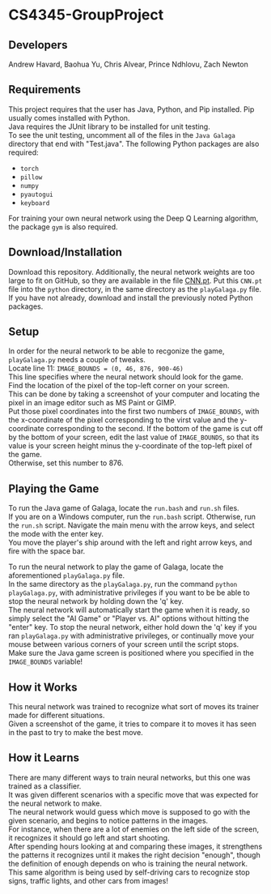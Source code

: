 # CS4345-GroupProject
## Developers
Andrew Havard, Baohua Yu, Chris Alvear, Prince Ndhlovu, Zach Newton

## Requirements
This project requires that the user has Java, Python, and Pip installed. Pip usually comes installed with Python.  
Java requires the JUnit library to be installed for unit testing.  
To see the unit testing, uncomment all of the files in the `Java Galaga` directory that end with "Test.java".
The following Python packages are also required:
+ `torch`
+ `pillow`
+ `numpy`
+ `pyautogui`
+ `keyboard`

For training your own neural network using the Deep Q Learning algorithm, the package `gym` is also required.

## Download/Installation
Download this repository. Additionally, the neural network weights are too large to fit on GitHub, so they are available in the file [CNN.pt](https://drive.google.com/file/d/1e_fMKJWhlBeZ7dbglviZuxRXJJFHFUWb/view?usp=sharing).
Put this `CNN.pt` file into the `python` directory, in the same directory as the `playGalaga.py` file.
If you have not already, download and install the previously noted Python packages.

## Setup
In order for the neural network to be able to recgonize the game, `playGalaga.py` needs a couple of tweaks.  
Locate line 11: `IMAGE_BOUNDS = (0, 46, 876, 900-46)`  
This line specifies where the neural network should look for the game.  
Find the location of the pixel of the top-left corner on your screen.  
This can be done by taking a screenshot of your computer and locating the pixel in an image editor such as MS Paint or GIMP.  
Put those pixel coordinates into the first two numbers of `IMAGE_BOUNDS`, with the x-coordinate of the pixel corresponding to the virst value and the y-coordinate corresponding to the second.
If the bottom of the game is cut off by the bottom of your screen, edit the last value of `IMAGE_BOUNDS`, so that its value is your screen height minus the y-coordinate of the top-left pixel of the game.  
Otherwise, set this number to 876.

## Playing the Game
To run the Java game of Galaga, locate the `run.bash` and `run.sh` files.  
If you are on a Windows computer, run the `run.bash` script.
Otherwise, run the `run.sh` script.
Navigate the main menu with the arrow keys, and select the mode with the enter key.  
You move the player's ship around with the left and right arrow keys, and fire with the space bar.  

To run the neural network to play the game of Galaga, locate the aforementioned `playGalaga.py` file.  
In the same directory as the `playGalaga.py`, run the command `python playGalaga.py`, with administrative privileges if you want to be be able to stop the neural network by holding down the 'q' key.  
The neural network will automatically start the game when it is ready, so simply select the "AI Game" or "Player vs. AI" options without hitting the "enter" key.
To stop the neural network, either hold down the 'q' key if you ran `playGalaga.py` with administrative privileges, or continually move your mouse between various corners of your screen until the script stops.  
Make sure the Java game screen is positioned where you specified in the `IMAGE_BOUNDS` variable!

## How it Works
This neural network was trained to recognize what sort of moves its trainer made for different situations.  
Given a screenshot of the game, it tries to compare it to moves it has seen in the past to try to make the best move.  

## How it Learns
There are many different ways to train neural networks, but this one was trained as a classifier.  
It was given different scenarios with a specific move that was expected for the neural network to make.  
The neural network would guess which move is supposed to go with the given scenario, and begins to notice patterns in the images.  
For instance, when there are a lot of enemies on the left side of the screen, it recognizes it should go left and start shooting.  
After spending hours looking at and comparing these images, it strengthens the patterns it recognizes until it makes the right decision "enough", though the definition of enough depends on who is training the neural network.  
This same algorithm is being used by self-driving cars to recognize stop signs, traffic lights, and other cars from images!

